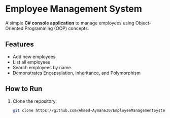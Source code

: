# Employee Management System

A simple **C# console application** to manage employees using Object-Oriented Programming (OOP) concepts.

## Features
- Add new employees
- List all employees
- Search employees by name
- Demonstrates Encapsulation, Inheritance, and Polymorphism

## How to Run
1. Clone the repository:
   ```bash
   git clone https://github.com/Ahmed-Ayman630/EmployeeManagementSystem.git
